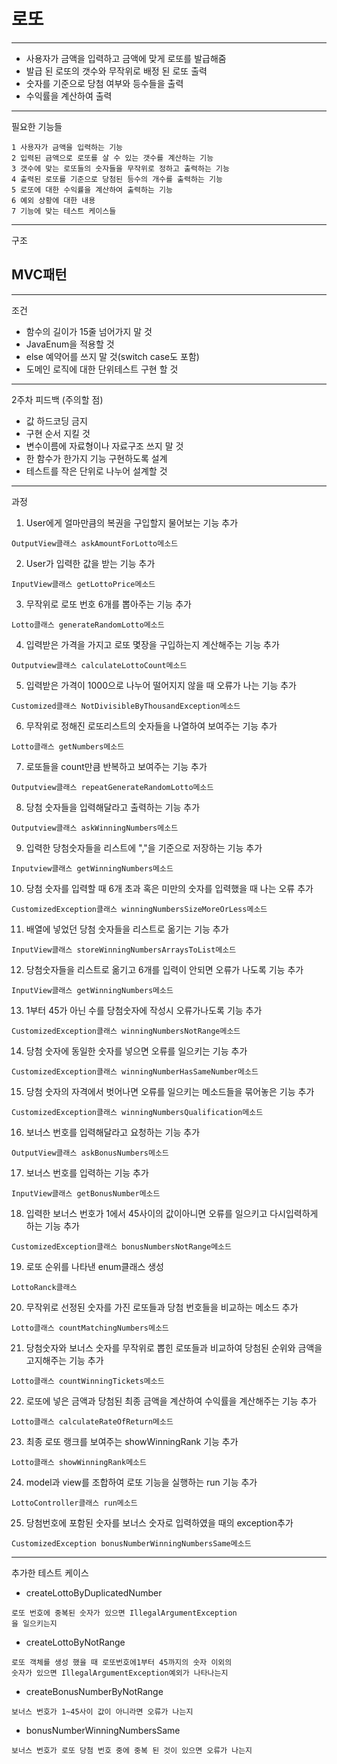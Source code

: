 # 로또

--------------------------------------

- 사용자가 금액을 입력하고 금액에 맞게 로또를 발급해줌
- 발급 된 로또의 갯수와 무작위로 배정 된 로또 출력
- 숫자를 기준으로 당첨 여부와 등수들을 출력
- 수익률을 계산하여 출력
----------------------------------------
필요한 기능들
``````````````````````````````````
1 사용자가 금액을 입력하는 기능
2 입력된 금액으로 로또를 살 수 있는 갯수를 계산하는 기능
3 갯수에 맞는 로또들의 숫자들을 무작위로 정하고 출력하는 기능
4 출력된 로또를 기준으로 당첨된 등수의 개수를 출력하는 기능
5 로또에 대한 수익률을 계산하여 출력하는 기능
6 예외 상황에 대한 내용
7 기능에 맞는 테스트 케이스들 
````````````````````````````````````````
----------------------------------------
구조

## MVC패턴

-----------------------------------------
조건

* 함수의 길이가 15줄 넘어가지 말 것
* JavaEnum을 적용할 것
* else 예약어를 쓰지 말 것(switch case도 포함)
* 도메인 로직에 대한 단위테스트 구현 할 것
------------------------------------------
2주차 피드백 (주의할 점)
* 값 하드코딩 금지
* 구현 순서 지킬 것
* 변수이름에 자료형이나 자료구조 쓰지 말 것
* 한 함수가 한가지 기능 구현하도록 설계
* 테스트를 작은 단위로 나누어 설계할 것
-------------------------------------------
과정
1. User에게 얼마만큼의 복권을 구입할지 물어보는 기능 추가
``````````````````````````
OutputView클래스 askAmountForLotto메소드
```````````````````````````````
2. User가 입력한 값을 받는 기능 추가
``````````````````````````
InputView클래스 getLottoPrice메소드
```````````````````````````````
3. 무작위로 로또 번호 6개를 뽑아주는 기능 추가
``````````````````````````
Lotto클래스 generateRandomLotto메소드
```````````````````````````````
4. 입력받은 가격을 가지고 로또 몇장을 구입하는지 계산해주는 기능 추가
``````````````````````````
Outputview클래스 calculateLottoCount메소드
```````````````````````````````
5. 입력받은 가격이 1000으로 나누어 떨어지지 않을 때 오류가 나는 기능 추가
``````````````````````````
Customized클래스 NotDivisibleByThousandException메소드
```````````````````````````````
6. 무작위로 정해진 로또리스트의 숫자들을 나열하여 보여주는 기능 추가
``````````````````````````
Lotto클래스 getNumbers메소드
```````````````````````````````
7. 로또들을 count만큼 반복하고 보여주는 기능 추가
``````````````````````````
Outputview클래스 repeatGenerateRandomLotto메소드
```````````````````````````````
8. 당첨 숫자들을 입력해달라고 출력하는 기능 추가
``````````````````````````
Outputview클래스 askWinningNumbers메소드
```````````````````````````````
9. 입력한 당첨숫자들을 리스트에 ","을 기준으로 저장하는 기능 추가
``````````````````````````
Inputview클래스 getWinningNumbers메소드
```````````````````````````````
10. 당첨 숫자를 입력할 때 6개 초과 혹은 미만의 숫자를 입력했을 때 나는 오류 추가
``````````````````````````
CustomizedException클래스 winningNumbersSizeMoreOrLess메소드
```````````````````````````````
11. 배열에 넣었던 당첨 숫자들을 리스트로 옮기는 기능 추가
``````````````````````````
InputView클래스 storeWinningNumbersArraysToList메소드
```````````````````````````````
12. 당첨숫자들을 리스트로 옮기고 6개를 입력이 안되면 오류가 나도록 기능 추가
``````````````````````````
InputView클래스 getWinningNumbers메소드
```````````````````````````````
13. 1부터 45가 아닌 수를 당첨숫자에 작성시 오류가나도록 기능 추가
``````````````````````````
CustomizedException클래스 winningNumbersNotRange메소드
```````````````````````````````
14. 당첨 숫자에 동일한 숫자를 넣으면 오류를 일으키는 기능 추가
``````````````````````````
CustomizedException클래스 winningNumberHasSameNumber메소드
```````````````````````````````
15. 당첨 숫자의 자격에서 벗어나면 오류를 일으키는 메소드들을 묶어놓은 기능 추가
``````````````````````````
CustomizedException클래스 winningNumbersQualification메소드
```````````````````````````````
16. 보너스 번호를 입력해달라고 요청하는 기능 추가
``````````````````````````
OutputView클래스 askBonusNumbers메소드
```````````````````````````````
17. 보너스 번호를 입력하는 기능 추가
``````````````````````````
InputView클래스 getBonusNumber메소드
```````````````````````````````
18. 입력한 보너스 번호가 1에서 45사이의 값이아니면 오류를 일으키고 다시입력하게 하는 기능 추가
``````````````````````````
CustomizedException클래스 bonusNumbersNotRange메소드
```````````````````````````````
19. 로또 순위를 나타낸 enum클래스 생성
``````````````````````````
LottoRanck클래스
```````````````````````````````
20. 무작위로 선정된 숫자를 가진 로또들과 당첨 번호들을 비교하는 메소드 추가
``````````````````````````
Lotto클래스 countMatchingNumbers메소드
```````````````````````````````
21. 당첨숫자와 보너스 숫자를 무작위로 뽑힌 로또들과 비교하여 당첨된 순위와 금액을 고지해주는 기능 추가
``````````````````````````
Lotto클래스 countWinningTickets메소드
```````````````````````````````
22. 로또에 넣은 금액과 당첨된 최종 금액을 계산하여 수익률을 계산해주는 기능 추가
``````````````````````````
Lotto클래스 calculateRateOfReturn메소드
```````````````````````````````
23. 최종 로또 랭크를 보여주는 showWinningRank 기능 추가
``````````````````````````
Lotto클래스 showWinningRank메소드
```````````````````````````````
24. model과 view를 조합하여 로또 기능을 실행하는 run 기능 추가
``````````````````````````
LottoController클래스 run메소드
```````````````````````````````
25. 당첨번호에 포함된 숫자를 보너스 숫자로 입력하였을 때의 exception추가
``````````````````````````
CustomizedException bonusNumberWinningNumbersSame메소드

```````````````````````````````
-------------------------------------------------------------------------
추가한 테스트 케이스
* createLottoByDuplicatedNumber
````````````````````````````````````````````````
로또 번호에 중복된 숫자가 있으면 IllegalArgumentException
을 일으키는지
````````````````````````````````````````````````
* createLottoByNotRange
``````````````````````````````````````````````````````````
로또 객체를 생성 했을 때 로또번호에1부터 45까지의 숫자 이외의 
숫자가 있으면 IllegalArgumentException예외가 나타나는지
``````````````````````````````````````````````````````````````
* createBonusNumberByNotRange
``````````````````````````````````````````````````````````
보너스 번호가 1~45사이 값이 아니라면 오류가 나는지
``````````````````````````````````````````````````````````````
* bonusNumberWinningNumbersSame
``````````````````````````````````````````````````````````
보너스 번호가 로또 당첨 번호 중에 중복 된 것이 있으면 오류가 나는지
``````````````````````````````````````````````````````````````
